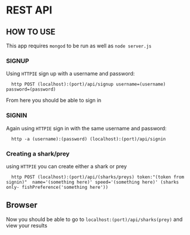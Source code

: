 # REST API


## HOW TO USE

This app requires `mongod` to be run as well as `node server.js`

### SIGNUP

Using `HTTPIE` sign up with a username and password:

      http POST (localhost):(port)/api/signup username=(username) password=(password)

From here you should be able to sign in

### SIGNIN

Again using  `HTTPIE` sign in with the same username and password:

      http -a (username):(password) (localhost):(port)/api/signin

### Creating a shark/prey

using `HTTPIE` you can create either a shark or prey

      http POST (localhost):(port)/api/(sharks/preys) token:"(token from signin)"  name='(something here)' speed='(something here)' (sharks only- fishPreference('something here'))


## Browser

Now you should be able to go to `localhost:(port)/api/sharks(prey)`
and view your results

